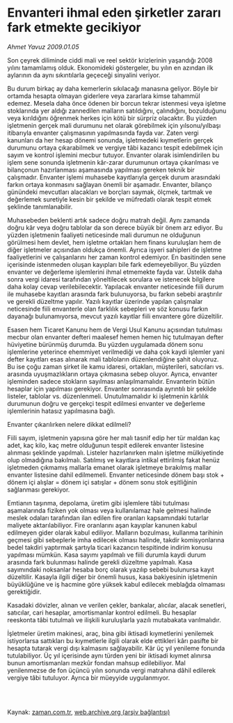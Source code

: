 # Envanteri ihmal eden şirketler zararı fark etmekte gecikiyor

*Ahmet  Yavuz 2009.01.05*

<td class="columnist-detail">
<p>Son çeyrek diliminde ciddi mali ve reel sektör krizlerinin yaşandığı 2008 yılını tamamlamış olduk. Ekonomideki göstergeler, bu yılın en azından ilk aylarının da aynı sıkıntılarla geçeceği sinyalini veriyor.</p>
<p>
<div id="haberMetinDiv">
<p> Bu durum birkaç ay daha kemerlerin sıkılacağı manasına geliyor. Böyle bir ortamda hesapta olmayan giderlere veya zararlara kimse tahammül edemez. Mesela daha önce ödenen bir borcun tekrar istenmesi veya işletme stoklarında yer aldığı zannedilen malların satıldığını, çalındığını, bozulduğunu veya kırıldığını öğrenmek herkes için kötü bir sürpriz olacaktır. Bu yüzden işletmenin gerçek mali durumunu net olarak görebilmek için yılsonu/yılbaşı itibarıyla envanter çalışmasının yapılmasında fayda var. Zaten vergi kanunları da her hesap dönemi sonunda, işletmedeki kıymetlerin gerçek durumunu ortaya çıkarabilmek ve vergiye tâbi kazancı tespit edebilmek için sayım ve kontrol işlemini mecbur tutuyor. Envanter olarak isimlendirilen bu işlem sene sonunda işletmenin kâr-zarar durumunun ortaya çıkarılması ve bilançonun hazırlanması aşamasında yapılması gereken teknik bir çalışmadır. Envanter işlemi muhasebe kayıtlarıyla gerçek durum arasındaki farkın ortaya konmasını sağlayan önemli bir aşamadır. Envanter, bilanço günündeki mevcutları alacakları ve borçları saymak, ölçmek, tartmak ve değerlemek suretiyle kesin bir şekilde ve müfredatlı olarak tespit etmek şeklinde tanımlanabilir. 
<p> Muhasebeden beklenti artık sadece doğru matrah değil. Aynı zamanda doğru kâr veya doğru tablolar da son derece büyük bir önem arz ediyor. Bu yüzden işletmenin faaliyeti neticesinde mali durumun ne olduğunun görülmesi hem devlet, hem işletme ortakları hem finans kuruluşları hem de diğer işletmeler açısından oldukça önemli. Ayrıca işyeri sahipleri de işletme faaliyetlerini ve çalışanlarını her zaman kontrol edemiyor. En basitinden sene içerisinde istenmeden oluşan kayıpları bile fark edemeyebiliyor. Bu yüzden envanter ve değerleme işlemlerini ihmal etmemekte fayda var. Üstelik daha sonra vergi idaresi tarafından yöneltilecek sorulara ve istenecek bilgilere daha kolay cevap verilebilecektir. Yapılacak envanter neticesinde fiili durum ile muhasebe kayıtları arasında fark bulunuyorsa, bu farkın sebebi araştırılır ve gerekli düzeltme yapılır. Yazılı kayıtlar üzerinde yapılan çalışmalar neticesinde fiili envanterle olan farklılık sebepleri ve söz konusu farkın dayanağı bulunamıyorsa, mevcut yazılı kayıtlar fiili envantere göre düzeltilir. 
<p> Esasen hem Ticaret Kanunu hem de Vergi Usul Kanunu açısından tutulması mecbur olan envanter defteri maalesef hemen hemen hiç tutulmayan defter hüviyetine bürünmüş durumda. Bu yüzden uygulamada dönem sonu işlemlerine yeterince ehemmiyet verilmediği ve daha çok kaydi işlemler yani defter kayıtları esas alınarak mali tabloların düzenlendiğine şahit oluyoruz. Bu ise çoğu zaman şirket ile kamu idaresi, ortakları, müşterileri, satıcıları vs. arasında uyuşmazlıkların ortaya çıkmasına sebep oluyor. Ayrıca, envanter işleminden sadece stokların sayılması anlaşılmamalıdır. Envanterin bütün hesaplar için yapılması gerekiyor. Envanter sonrasında ayrıntılı bir şekilde listeler, tablolar vs. düzenlenmeli. Unutulmamalıdır ki işletmenin kârlılık durumunun doğru ve gerçekçi tespit edilmesi envanter ve değerleme işlemlerinin hatasız yapılmasına bağlı.
<p>
Envanter çıkarılırken nelere dikkat edilmeli? 
<p>
 Fiili sayım, işletmenin yapısına göre her malı tasnif edip her tür maldan kaç adet, kaç kilo, kaç metre olduğunun tespit edilerek envanter listesine alınması şeklinde yapılmalı. Listeler hazırlanırken malın işletme mülkiyetinde olup olmadığına bakılmalı. Satılmış ve kayıtlara intikal ettirilmiş fakat henüz işletmeden çıkmamış mallarla emanet olarak işletmeye bırakılmış mallar envanter listesine dahil edilmemeli. Envanter neticesinde dönem başı stok + dönem içi alışlar = dönem içi satışlar + dönem sonu stok eşitliğinin sağlanması gerekiyor. <p>
 Emtianın taşınma, depolama, üretim gibi işlemlere tâbi tutulması aşamalarında fiziken yok olması veya kullanılamaz hale gelmesi halinde meslek odaları tarafından ilan edilen fire oranları kapsamındaki tutarlar maliyete aktarılabiliyor. Fire oranlarını aşan kayıplar kanunen kabul edilmeyen gider olarak kabul ediliyor. Malların bozulması, kullanma tarihinin geçmesi gibi sebeplerle imha edilecek olması halinde, takdir komisyonlarına bedel takdiri yaptırmak şartıyla ticari kazancın tespitinde indirim konusu yapılması mümkün. 
 Kasa sayımı yapılmalı ve fiili durumla kaydi durum arasında fark bulunması halinde gerekli düzeltme yapılmalı. Kasa sayımındaki noksanlar hesaba borç olarak yazılıp sebebi bulunursa kayıt düzeltilir. Kasayla ilgili diğer bir önemli husus, kasa bakiyesinin işletmenin büyüklüğüne ve iş hacmine göre yüksek kabul edilecek meblağda olmaması gerektiğidir. <p>
 Kasadaki dövizler, alınan ve verilen çekler, bankalar, alıcılar, alacak senetleri, satıcılar, cari hesaplar, amortismanlar kontrol edilmeli. Bu hesaplar reeskonta tâbi tutulmalı ve ilişkili kuruluşlarla yazılı mutabakata varılmalıdır. <p>
 İşletmeler üretim makinesi, araç, bina gibi iktisadi kıymetlerini yenilemek istiyorlarsa sattıkları bu kıymetlerle ilgili olarak elde ettikleri kârı pasifte bir hesapta tutarak vergi dışı kalmasını sağlayabilir. Kâr üç yıl yenileme fonunda tutulabiliyor. Üç yıl içerisinde aynı türden yeni bir iktisadi kıymet alınırsa bunun amortismanları mezkûr fondan mahsup edilebiliyor. Mal yenilenmezse de fon üçüncü yılın sonunda vergi matrahına dâhil edilerek vergiye tâbi tutuluyor. Ayrıca bir müeyyide uygulanmıyor.

</p></p></p></p></p></p></p></p></div>
</p>


<p><br>
		 </br></p></td>

Kaynak: [zaman.com.tr](http://zaman.com.tr/yazar.do?yazino=791884), [web.archive.org (arşiv bağlantısı)](http://web.archive.org/web/20120113072342/http://www.zaman.com.tr:80/yazar.do?yazino=791884)
